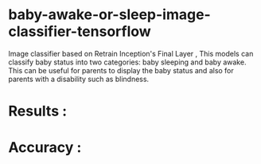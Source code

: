 # baby-awake-or-sleep-image-classifier-tensorflow
Image classifier based on Retrain Inception's Final Layer , This models can classify baby status into two categories: baby sleeping and baby awake. This can be useful for parents to display the baby status and also for parents with a disability such as blindness.

# Results : 


# Accuracy : 
